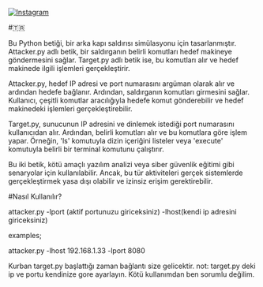 
[![Instagram](https://img.shields.io/badge/-Instagram-ff69b4?style=flat-square&logo=instagram&logoColor=white)](https://www.instagram.com/rootramo?igsh=c2ptcHhjZGRnMGV2)

#🇹🇷

Bu Python betiği, bir arka kapı saldırısı simülasyonu için tasarlanmıştır. Attacker.py adlı betik, bir saldırganın belirli komutları hedef makineye göndermesini sağlar. Target.py adlı betik ise, bu komutları alır ve hedef makinede ilgili işlemleri gerçekleştirir.

Attacker.py, hedef IP adresi ve port numarasını argüman olarak alır ve ardından hedefe bağlanır. Ardından, saldırganın komutları girmesini sağlar. Kullanıcı, çeşitli komutlar aracılığıyla hedefe komut gönderebilir ve hedef makinedeki işlemleri gerçekleştirebilir.

Target.py, sunucunun IP adresini ve dinlemek istediği port numarasını kullanıcıdan alır. Ardından, belirli komutları alır ve bu komutlara göre işlem yapar. Örneğin, 'ls' komutuyla dizin içeriğini listeler veya 'execute' komutuyla belirli bir terminal komutunu çalıştırır.

Bu iki betik, kötü amaçlı yazılım analizi veya siber güvenlik eğitimi gibi senaryolar için kullanılabilir. Ancak, bu tür aktiviteleri gerçek sistemlerde gerçekleştirmek yasa dışı olabilir ve izinsiz erişim gerektirebilir.

#Nasıl Kullanılır?

attacker.py -lport (aktif portunuzu giriceksiniz) -lhost(kendi ip adresini giriceksiniz)

examples;

attacker.py -lhost 192.168.1.33 -lport 8080

Kurban target.py başlattığı zaman bağlantı size gelicektir.
not: target.py deki ip ve portu kendinize gore ayarlayın.
Kötü kullanımdan ben sorumlu değilim.
